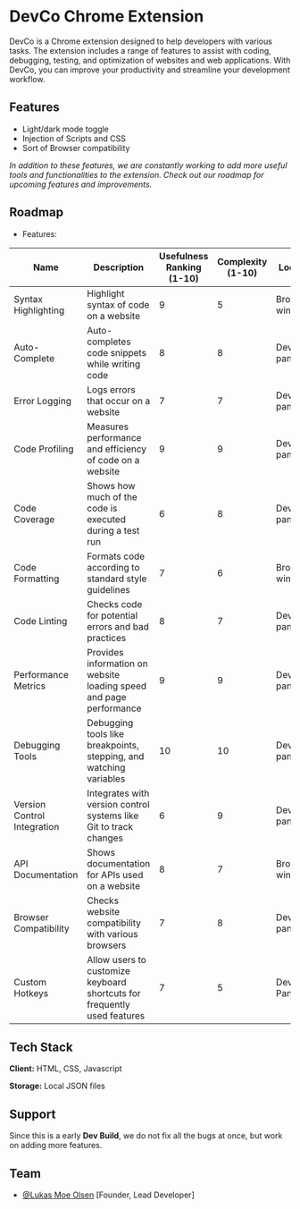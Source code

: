 
# DevCo Chrome Extension

DevCo is a Chrome extension designed to help developers with various tasks. The extension includes a range of features to assist with coding, debugging, testing, and optimization of websites and web applications. With DevCo, you can improve your productivity and streamline your development workflow.


## Features

- Light/dark mode toggle
- Injection of Scripts and CSS
- Sort of Browser compatibility

*In addition to these features, we are constantly working to add more useful tools and functionalities to the extension. Check out our roadmap for upcoming features and improvements.*

## Roadmap

- Features:

|  Name | Description | Usefulness Ranking (1-10) | Complexity (1-10) | Location | Requires new system? |
|--------------|-------------|---------------------------|--------------------|----------|---------------------|
| Syntax Highlighting | Highlight syntax of code on a website | 9 | 5 | Browser window | No |
| Auto-Complete | Auto-completes code snippets while writing code | 8 | 8 | Developer panel | No |
| Error Logging | Logs errors that occur on a website | 7 | 7 | Developer panel | No |
| Code Profiling | Measures performance and efficiency of code on a website | 9 | 9 | Developer panel | No |
| Code Coverage | Shows how much of the code is executed during a test run | 6 | 8 | Developer panel | No |
| Code Formatting | Formats code according to standard style guidelines | 7 | 6 | Browser window | No |
| Code Linting | Checks code for potential errors and bad practices | 8 | 7 | Developer panel | No |
| Performance Metrics | Provides information on website loading speed and page performance | 9 | 9 | Developer panel | No |
| Debugging Tools | Debugging tools like breakpoints, stepping, and watching variables | 10 | 10 | Developer panel | No |
| Version Control Integration | Integrates with version control systems like Git to track changes | 6 | 9 | Developer panel | Yes |
| API Documentation | Shows documentation for APIs used on a website | 8 | 7 | Browser window | No |
| Browser Compatibility | Checks website compatibility with various browsers | 7 | 8 | Developer panel | No |
| Custom Hotkeys | Allow users to customize keyboard shortcuts for frequently used features | 7 | 5 | Developer Panel | Yes |


## Tech Stack

**Client:** HTML, CSS, Javascript

**Storage:** Local JSON files


## Support

Since this is a early **Dev Build**, we do not fix all the bugs at once, but work on adding more features.


## Team

- [@Lukas Moe Olsen](https://www.github.com/lukasolsen) [Founder, Lead Developer]

